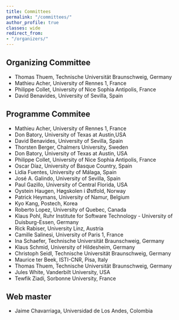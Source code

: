```yaml
---
title: Committees
permalink: "/committees/"
author_profile: true
classes: wide
redirect_from:
- "/organizers/"
---
```


## Organizing Committee
* Thomas Thuem, Technische Universität Braunschweig, Germany
* Mathieu Acher, University of Rennes 1, France
* Philippe Collet, University of Nice Sophia Antipolis, France
* David Benavides, University of Sevilla, Spain

## Programme Commitee
* Mathieu Acher, University of Rennes 1, France
* Don Batory, University of Texas at Austin,USA
* David Benavides, University of Sevilla, Spain
* Thorsten Berger, Chalmers University, Sweden
* Don Batory, University of Texas at Austin, USA
* Philippe Collet, University of Nice Sophia Antipolis, France
* Oscar Díaz, University of Basque Country, Spain
* Lidia Fuentes, University of Málaga, Spain
* José A. Galindo, University of Sevilla, Spain
* Paul Gazillo, University of Central Florida, USA
* Oystein Haugen, Høgskolen i Østfold, Norway
* Patrick Heymans, University of Namur, Belgium
* Kyo Kang, Postech, Korea
* Roberto Lopez, University of Quebec, Canada
* Klaus Pohl,  Ruhr Institute for Software Technology - University of Duisburg-Essen, Germany
* Rick Rabiser, University Linz, Austria
* Camille Salinesi, University of Paris 1, France
* Ina Schaefer,  Technische Universität Braunschweig, Germany
* Klaus Schmid,  University of Hildesheim, Germany
* Christoph Seidl,  Technische Universität Braunschweig, Germany
* Maurice ter Beek, ISTI-CNR, Pisa, Italy
* Thomas Thuem, Technische Universität Braunschweig, Germany
* Jules White, Vanderbilt University, USA
* Tewfik Ziadi,  Sorbonne University, France


## Web master
* Jaime Chavarriaga, Universidad de Los Andes, Colombia
